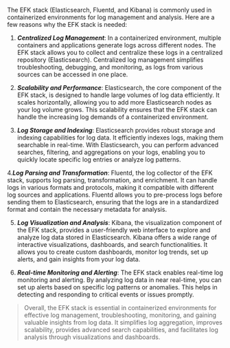 The EFK stack (Elasticsearch, Fluentd, and Kibana) is commonly used in containerized environments for log management and analysis. Here are a few reasons why the EFK stack is needed:

1. ***Centralized Log Management***: In a containerized environment, multiple containers and applications generate logs across different nodes. The EFK stack allows you to collect and centralize these logs in a centralized repository (Elasticsearch). Centralized log management simplifies troubleshooting, debugging, and monitoring, as logs from various sources can be accessed in one place.
    
2. ***Scalability and Performance***: Elasticsearch, the core component of the EFK stack, is designed to handle large volumes of log data efficiently. It scales horizontally, allowing you to add more Elasticsearch nodes as your log volume grows. This scalability ensures that the EFK stack can handle the increasing log demands of a containerized environment.
    
3. ***Log Storage and Indexing***: Elasticsearch provides robust storage and indexing capabilities for log data. It efficiently indexes logs, making them searchable in real-time. With Elasticsearch, you can perform advanced searches, filtering, and aggregations on your logs, enabling you to quickly locate specific log entries or analyze log patterns.
    
4.***Log Parsing and Transformation***: Fluentd, the log collector of the EFK stack, supports log parsing, transformation, and enrichment. It can handle logs in various formats and protocols, making it compatible with different log sources and applications. Fluentd allows you to pre-process logs before sending them to Elasticsearch, ensuring that the logs are in a standardized format and contain the necessary metadata for analysis.
    
5. ***Log Visualization and Analysis***: Kibana, the visualization component of the EFK stack, provides a user-friendly web interface to explore and analyze log data stored in Elasticsearch. Kibana offers a wide range of interactive visualizations, dashboards, and search functionalities. It allows you to create custom dashboards, monitor log trends, set up alerts, and gain insights from your log data.
    
6. ***Real-time Monitoring and Alerting***: The EFK stack enables real-time log monitoring and alerting. By analyzing log data in near real-time, you can set up alerts based on specific log patterns or anomalies. This helps in detecting and responding to critical events or issues promptly.
    

> Overall, the EFK stack is essential in containerized environments for effective log management, troubleshooting, monitoring, and gaining valuable insights from log data. It simplifies log aggregation, improves scalability, provides advanced search capabilities, and facilitates log analysis through visualizations and dashboards.
